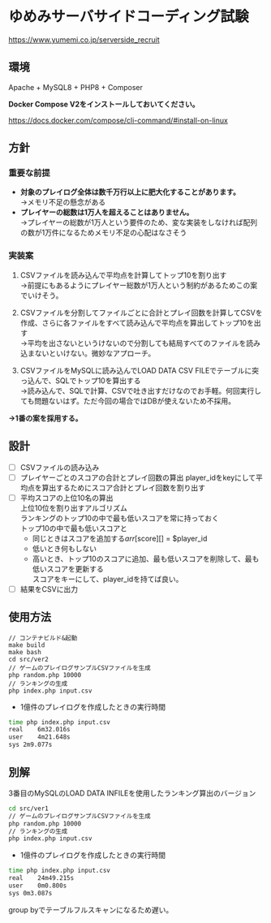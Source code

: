 # ゆめみサーバサイドコーディング試験

https://www.yumemi.co.jp/serverside_recruit

## 環境

Apache + MySQL8 + PHP8 + Composer

**Docker Compose V2をインストールしておいてください。**

https://docs.docker.com/compose/cli-command/#install-on-linux

## 方針

### 重要な前提

* **対象のプレイログ全体は数千万行以上に肥大化することがあります。**  
  →メモリ不足の懸念がある
* **プレイヤーの総数は1万人を超えることはありません。**  
  →プレイヤーの総数が1万人という要件のため、変な実装をしなければ配列の数が1万件になるためメモリ不足の心配はなさそう

### 実装案

1. CSVファイルを読み込んで平均点を計算してトップ10を割り出す  
   →前提にもあるようにプレイヤー総数が1万人という制約があるためこの案でいけそう。

2. CSVファイルを分割してファイルごとに合計とプレイ回数を計算してCSVを作成、さらに各ファイルをすべて読み込んで平均点を算出してトップ10を出す  
   →平均を出さないというけないので分割しても結局すべてのファイルを読み込まないといけない。微妙なアプローチ。

3. CSVファイルをMySQLに読み込んでLOAD DATA CSV FILEでテーブルに突っ込んで、SQLでトップ10を算出する  
   →読み込んで、SQLで計算、CSVで吐き出すだけなのでお手軽。何回実行しても問題ないはず。ただ今回の場合ではDBが使えないため不採用。

**→1番の案を採用する。**

## 設計

- [ ] CSVファイルの読み込み
- [ ] プレイヤーごとのスコアの合計とプレイ回数の算出
  player_idをkeyにして平均点を算出するためにスコア合計とプレイ回数を割り出す
- [ ] 平均スコアの上位10名の算出  
  上位10位を割り出すアルゴリズム  
  ランキングのトップ10の中で最も低いスコアを常に持っておく  
  トップ10の中で最も低いスコアと
    * 同じときはスコアを追加する$arr[$score][] = $player_id
    * 低いとき何もしない
    * 高いとき、トップ10のスコアに追加、最も低いスコアを削除して、最も低いスコアを更新する  
      スコアをキーにして、player_idを持てば良い。
- [ ] 結果をCSVに出力

## 使用方法

```
// コンテナビルド&起動
make build
make bash
cd src/ver2
// ゲームのプレイログサンプルCSVファイルを生成
php random.php 10000
// ランキングの生成
php index.php input.csv
```

* 1億件のプレイログを作成したときの実行時間

```sh
time php index.php input.csv
real	6m32.016s
user	4m21.648s
sys	2m9.077s
```

## 別解

3番目のMySQLのLOAD DATA INFILEを使用したランキング算出のバージョン

```sh
cd src/ver1
// ゲームのプレイログサンプルCSVファイルを生成
php random.php 10000
// ランキングの生成
php index.php input.csv
```

* 1億件のプレイログを作成したときの実行時間

```sh
time php index.php input.csv
real	24m49.215s
user	0m0.800s
sys	0m3.087s
```

group byでテーブルフルスキャンになるため遅い。